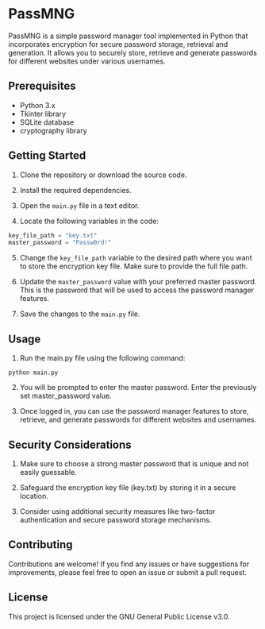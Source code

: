 # PassMNG

PassMNG is a simple password manager tool implemented in Python that incorporates encryption for secure password storage, retrieval and generation. It allows you to securely store, retrieve and generate passwords for different websites under various usernames.

## Prerequisites

- Python 3.x
- Tkinter library
- SQLite database
- cryptography library

## Getting Started

1. Clone the repository or download the source code.

2. Install the required dependencies.

3. Open the `main.py` file in a text editor.

4. Locate the following variables in the code:

  ```python
  key_file_path = "key.txt"
  master_password = "Passw0rd!"
  ```

5. Change the `key_file_path` variable to the desired path where you want to store the encryption key file. Make sure to provide the full file path.

6. Update the `master_password` value with your preferred master password. This is the password that will be used to access the password manager features.

7. Save the changes to the `main.py` file.

## Usage

1. Run the main.py file using the following command:

 ```shell
 python main.py
 ```

2. You will be prompted to enter the master password. Enter the previously set master_password value.

3. Once logged in, you can use the password manager features to store, retrieve, and generate passwords for different websites and usernames.

## Security Considerations

1. Make sure to choose a strong master password that is unique and not easily guessable.

2. Safeguard the encryption key file (key.txt) by storing it in a secure location.

3. Consider using additional security measures like two-factor authentication and secure password storage mechanisms.

## Contributing

Contributions are welcome! If you find any issues or have suggestions for improvements, please feel free to open an issue or submit a pull request.

## License

This project is licensed under the GNU General Public License v3.0.
